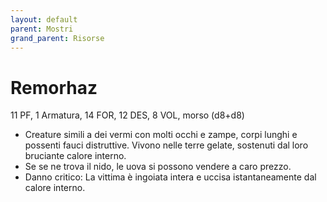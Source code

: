 ```yaml
---
layout: default
parent: Mostri
grand_parent: Risorse
---
```


# Remorhaz

11 PF, 1 Armatura, 14 FOR, 12 DES, 8 VOL, morso (d8+d8)

- Creature simili a dei vermi con molti occhi e zampe, corpi lunghi e possenti fauci distruttive. Vivono nelle terre gelate, sostenuti dal loro bruciante calore interno.
- Se se ne trova il nido, le uova si possono vendere a caro prezzo.
- Danno critico: La vittima è ingoiata intera e uccisa istantaneamente dal calore interno.
